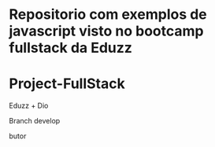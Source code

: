 # Repositorio com exemplos de javascript visto no  bootcamp fullstack da Eduzz
# Project-FullStack

<p> Eduzz + Dio </p>

<p> Branch develop </p>
butor
